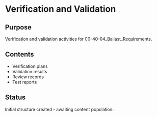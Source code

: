 # Verification and Validation

## Purpose
Verification and validation activities for 00-40-04_Ballast_Requirements.

## Contents
- Verification plans
- Validation results
- Review records
- Test reports

## Status
Initial structure created - awaiting content population.
